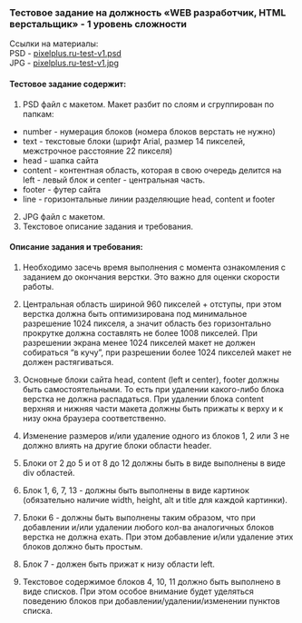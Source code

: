 ### Тестовое задание на должность «WEB разработчик, HTML верстальщик» - 1 уровень сложности

Ссылки на материалы:  
PSD - [pixelplus.ru-test-v1.psd](pixelplus.ru-test-v1.psd)  
JPG - [pixelplus.ru-test-v1.jpg](pixelplus.ru-test-v1.jpg)


#### Тестовое задание содержит:

1. PSD файл с макетом. Макет разбит по слоям и сгруппирован по папкам:  
* number - нумерация блоков (номера блоков верстать не нужно)  
* text - текстовые блоки (шрифт Arial, размер 14 пикселей, межстрочное расстояние 22 пикселя)  
* head - шапка сайта  
* content - контентная область, которая в свою очередь делится на left - левый блок и center - центральная часть.  
* footer - футер сайта  
* line - горизонтальные линии разделяющие head, content и footer  
2. JPG файл с макетом.  
3. Текстовое описание задания и требования.  
 
#### Описание задания и требования:
1. Необходимо засечь время выполнения с момента ознакомления с заданием до окончания верстки. Это важно для оценки скорости работы.  
2. Центральная область шириной 960 пикселей + отступы, при этом верстка должна быть оптимизирована под минимальное разрешение 1024 пикселя, а значит область без горизонтально прокрутке должна составлять не более 1008 пикселей. При разрешении экрана менее 1024 пикселей макет не должен собираться “в кучу”, при разрешении более 1024 пикселей макет не должен растягиваться.  

3. Основные блоки сайта head, content (left и center), footer должны быть самостоятельными. То есть при удалении какого-либо блока верстка не должна распадаться. При удалении блока content верхняя и нижняя части макета должны быть прижаты к верху и к низу окна браузера соответственно.  
 
4. Изменение размеров и/или удаление одного из блоков 1, 2 или 3 не должно влиять на другие блоки области header.
 
5. Блоки от 2 до 5 и от 8 до 12 должны быть в виде выполнены в виде div областей.

6. Блок 1, 6, 7, 13 - должны быть выполнены в виде картинок (обязательно наличие width, height, alt и title для каждой картинки).

7. Блоки 6 - должны быть выполнены таким образом, что при добавлении и/или удалении любого кол-ва аналогичных блоков верстка не должна ехать. При этом добавление и/или удаление этих блоков должно быть простым.
 
8. Блок 7 - должен быть прижат к низу области left.
 
9. Текстовое содержимое блоков 4, 10, 11 должно быть выполнено в виде списков. При этом особое внимание будет уделяться поведению блоков при добавлении/удалении/изменении пунктов списка.
